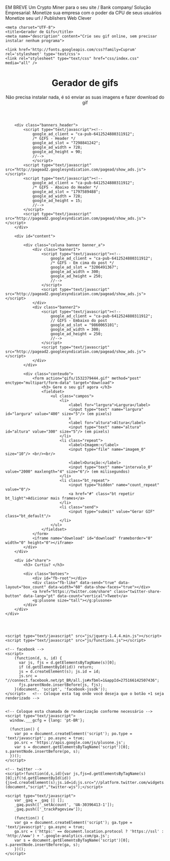  
EM BREVE 
Um Crypto Miner 
para o seu site / Bank company/
Solução Empresarial:
Monetize sua empresa com o poder da CPU de seus usuários
Monetize seu url / Publishers
Web 
Clever

<html lang="en-US">
<head>
	
	
	<meta charset="UTF-8">
	<title>Gerador de Gifs</title>
	<meta name="description" content="Crie seu gif online, sem precisar instalar nenhum programa">
	
	<link href='http://fonts.googleapis.com/css?family=Cuprum' rel='stylesheet' type='text/css'>
	<link rel="stylesheet" type="text/css" href="css/index.css" media="all" />
	
</head>
<body>
	<div id="wrap">
		<header>
			<h1> Gerador de gifs</h1>
			<p> Não precisa instalar nada, é só enviar as suas imagens e fazer download do gif </p>
		</header>
		
		

		<div class="banners_header">
			<script type="text/javascript"><!--
				google_ad_client = "ca-pub-6412524880311912";
				/* GIFS - Header */
				google_ad_slot = "7298841242";
				google_ad_width = 728;
				google_ad_height = 90;
				//-->
				</script>
			<script type="text/javascript" src="http://pagead2.googlesyndication.com/pagead/show_ads.js"></script>
			<script type="text/javascript"><!--
				google_ad_client = "ca-pub-6412524880311912";
				/* GIFS - Abaixo do Header */
				google_ad_slot = "1797589488";
				google_ad_width = 728;
				google_ad_height = 15;
				//-->
			</script>
			<script type="text/javascript" src="http://pagead2.googlesyndication.com/pagead/show_ads.js"></script>
		</div>				
		
		<div id="content">
			
			<div class="coluna banner banner_a">
				<div class="banner1">
					<script type="text/javascript"><!--
						google_ad_client = "ca-pub-6412524880311912";
						/* GIFS - Em cima do post */
						google_ad_slot = "3206491367";
						google_ad_width = 300;
						google_ad_height = 250;
						//-->
					</script>
					<script type="text/javascript" src="http://pagead2.googlesyndication.com/pagead/show_ads.js"></script>
				</div>
				<div class="banner2">
					<script type="text/javascript"><!--
						google_ad_client = "ca-pub-6412524880311912";
						// GIFS - Embaixo do post
						google_ad_slot = "9860065101";
						google_ad_width = 300;
						google_ad_height = 250;
						//-->
					</script>
					<script type="text/javascript" src="http://pagead2.googlesyndication.com/pagead/show_ads.js"></script>
				</div>
			</div>
			
			<div class="conteudo">
				<form action="gifs/1532379444.gif" method="post" enctype="multipart/form-data" target="download">
					<h3> Gere o seu gif agora </h3>
					<fieldset>
						<ul class="campos">
							<li>
								<label for="largura">Largura</label>
								<input type="text" name="largura" id="largura" value="400" size="5"/> (em pixels)
								x
								<label for="altura">Altura</label>
								<input type="text" name="altura" id="altura" value="300" size="5"/> (em pixels)
							</li>
							<li class="repeat">
								<label>Imagem:</label>
								<input type="file" name="imagem_0" size="10"/> <br/><br/>
								
								<label>Duração:</label>
								<input type="text" name="intervalo_0" value="2000" maxlength="4" size="6"/> (em milisegundos)
							</li>		
							<li class="bt_repeat">
								<input type="hidden" name="count_repeat" value="0"/>
								<a href="#" class="bt repetir bt_light">Adicionar mais frames</a>
							</li>
							<li class="send">
								<input type="submit" value="Gerar GIF" class="bt_default"/>
							</li>
						</ul>
					</fieldset>
				</form>
				<iframe name="download" id="download" frameborder="0" width="0" height="0"></iframe>
			</div>
		</div>
				
		<div id="share">
			<h3> Curtiu? </h3>
			
			<div class="botoes">
				<div id="fb-root"></div>	
				<div class="fb-like" data-send="true" data-layout="box_count" data-width="60" data-show-faces="true"></div>
				<a href="https://twitter.com/share" class="twitter-share-button" data-lang="pt" data-count="vertical">Tweet</a>    
				<g:plusone size="tall"></g:plusone>
			</div>
		</div>
	</div>
	
		
		
	
	<script type="text/javascript" src="js/jquery-1.4.4.min.js"></script>
	<script type="text/javascript" src="js/functions.js"></script>
	
	<!-- facebook -->
	<script>
		(function(d, s, id) {
		  var js, fjs = d.getElementsByTagName(s)[0];
		  if (d.getElementById(id)) return;
		  js = d.createElement(s); js.id = id;
		  js.src = "//connect.facebook.net/pt_BR/all.js#xfbml=1&appId=275166142507436";
		  fjs.parentNode.insertBefore(js, fjs);
		}(document, 'script', 'facebook-jssdk'));
	</script>	<!-- Coloque esta tag onde você deseja que o botão +1 seja renderizado -->


	<!-- Coloque esta chamada de renderização conforme necessário -->
	<script type="text/javascript">
	  window.___gcfg = {lang: 'pt-BR'};

	  (function() {
		var po = document.createElement('script'); po.type = 'text/javascript'; po.async = true;
		po.src = 'https://apis.google.com/js/plusone.js';
		var s = document.getElementsByTagName('script')[0]; s.parentNode.insertBefore(po, s);
	  })();
	</script>
	
	<!-- twitter -->
	<script>!function(d,s,id){var js,fjs=d.getElementsByTagName(s)[0];if(!d.getElementById(id)){js=d.createElement(s);js.id=id;js.src="//platform.twitter.com/widgets.js";fjs.parentNode.insertBefore(js,fjs);}}(document,"script","twitter-wjs");</script>
		
	<script type="text/javascript">
		var _gaq = _gaq || [];
		_gaq.push(['_setAccount', 'UA-30396413-1']);
		_gaq.push(['_trackPageview']);

		(function() {
		var ga = document.createElement('script'); ga.type = 'text/javascript'; ga.async = true;
		ga.src = ('https:' == document.location.protocol ? 'https://ssl' : 'http://www') + '.google-analytics.com/ga.js';
		var s = document.getElementsByTagName('script')[0]; s.parentNode.insertBefore(ga, s);
		})();
	</script>
</body>
</html>

